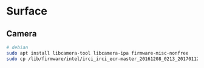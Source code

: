 # Surface

## Camera

```bash
# debian
sudo apt install libcamera-tool libcamera-ipa firmware-misc-nonfree
sudo cp /lib/firmware/intel/irci_irci_ecr-master_20161208_0213_20170112_1500.bin /lib/firmware/intel/ipu3-fw.bin
```
